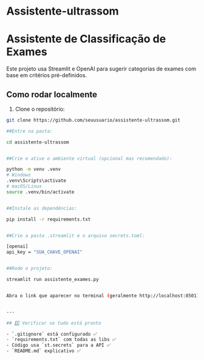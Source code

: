 # Assistente-ultrassom

# Assistente de Classificação de Exames

Este projeto usa Streamlit e OpenAI para sugerir categorias de exames com base em critérios pré-definidos.

## Como rodar localmente

1. Clone o repositório:
```bash
git clone https://github.com/seuusuario/assistente-ultrassom.git

##Entre na pasta:

cd assistente-ultrassom


##Crie e ative o ambiente virtual (opcional mas recomendado):

python -m venv .venv
# Windows
.venv\Scripts\activate
# macOS/Linux
source .venv/bin/activate


##Instale as dependências:

pip install -r requirements.txt


##Crie a pasta .streamlit e o arquivo secrets.toml:

[openai]
api_key = "SUA_CHAVE_OPENAI"


##Rode o projeto:

streamlit run assistente_exames.py


Abra o link que aparecer no terminal (geralmente http://localhost:8501) no navegador.


---

## 3️⃣ Verificar se tudo está pronto

- `.gitignore` está configurado ✅  
- `requirements.txt` com todas as libs ✅  
- Código usa `st.secrets` para a API ✅  
- `README.md` explicativo ✅  
